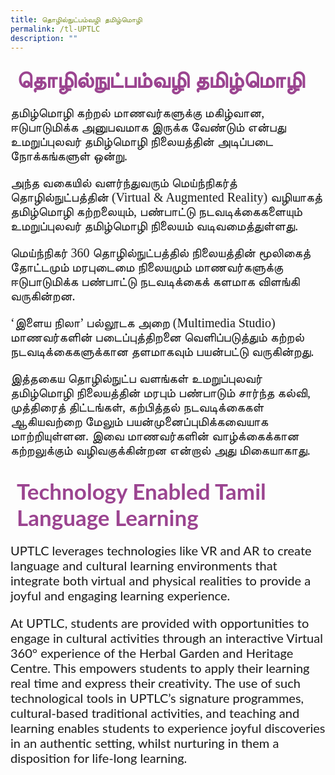 ```yaml
---
title: தொழில்நுட்பம்வழி தமிழ்மொழி
permalink: /tl-UPTLC
description: ""
---
```

<h4 style="font-size: 35px;font-family: Anjal InaiMathi;padding-top:12px;margin:10px;color: #9b4490;">தொழில்நுட்பம்வழி தமிழ்மொழி</h4>
<p style="font-size: 20px;font-family: Anjal InaiMathi;">தமிழ்மொழி கற்றல் மாணவர்களுக்கு மகிழ்வான, ஈடுபாடுமிக்க  அனுபவமாக இருக்க வேண்டும் என்பது உமறுப்புலவர் தமிழ்மொழி நிலையத்தின் அடிப்படை நோக்கங்களுள் ஒன்று. </p>
<p style="font-size: 20px;font-family:Anjal InaiMathi;">அந்த வகையில் வளர்ந்துவரும் மெய்ந்நிகர்த் தொழில்நுட்பத்தின் (Virtual & Augmented Reality) வழியாகத் தமிழ்மொழி கற்றலையும், பண்பாட்டு நடவடிக்கைகளையும் உமறுப்புலவர் தமிழ்மொழி நிலையம் வடிவமைத்துள்ளது. </p>
<p style="font-size: 20px;font-family: Anjal InaiMathi;">மெய்ந்நிகர் 360 தொழில்நுட்பத்தில் நிலையத்தின்  மூலிகைத் தோட்டமும் மரபுடைமை நிலையமும் மாணவர்களுக்கு ஈடுபாடுமிக்க பண்பாட்டு நடவடிக்கைக் களமாக விளங்கி வருகின்றன. </p>
<p style="font-size: 20px;font-family: Anjal InaiMathi;">‘இளைய நிலா’ பல்லூடக அறை (Multimedia Studio) மாணவர்களின் படைப்புத்திறனை வெளிப்படுத்தும் கற்றல் நடவடிக்கைகளுக்கான  தளமாகவும் பயன்பட்டு வருகின்றது.</p>
<p style="font-size: 20px;font-family: Anjal InaiMathi;">இத்தகைய தொழில்நுட்ப வளங்கள் உமறுப்புலவர் தமிழ்மொழி நிலையத்தின் மரபும் பண்பாடும் சார்ந்த கல்வி, முத்திரைத் திட்டங்கள், கற்பித்தல் நடவடிக்கைகள் ஆகியவற்றை மேலும் பயன்முனைப்புமிக்கவையாக மாற்றியுள்ளன. இவை மாணவர்களின் வாழ்க்கைக்கான கற்றலுக்கும் வழிவகுக்கின்றன என்றால் அது மிகையாகாது.</p>
<h4 style="font-size: 35px;font-family: Lato,sans-serif;padding-top:12px;margin:10px;color: #9b4490;">Technology Enabled Tamil Language Learning</h4>
<p style="font-size: 20px;font-family:Lato,sans-serif;">UPTLC leverages technologies like VR and AR to create language and cultural learning environments that integrate both virtual and physical realities to provide a joyful and engaging learning experience.</p>
<p style="font-size: 20px;font-family:Lato,sans-serif;">At UPTLC, students are provided with opportunities to engage in cultural activities through an interactive Virtual 360° experience of the Herbal Garden and Heritage Centre. This empowers students to apply their learning real time and express their creativity. The use of such technological tools in UPTLC’s signature programmes, cultural-based traditional activities, and teaching and learning enables students to experience joyful discoveries in an authentic setting, whilst nurturing in them a disposition for life-long learning. </p>
